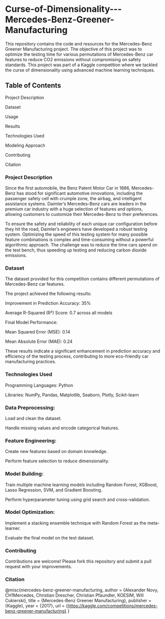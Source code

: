 # Curse-of-Dimensionality---Mercedes-Benz-Greener-Manufacturing

This repository contains the code and resources for the Mercedes-Benz Greener Manufacturing project. The objective of this project was to optimize the testing time for various permutations of Mercedes-Benz car features to reduce CO2 emissions without compromising on safety standards. This project was part of a Kaggle competition where we tackled the curse of dimensionality using advanced machine learning techniques.

## Table of Contents
Project Description

Dataset

Usage

Results

Technologies Used

Modeling Approach

Contributing

Citation

### Project Description
Since the first automobile, the Benz Patent Motor Car in 1886, Mercedes-Benz has stood for significant automotive innovations, including the passenger safety cell with crumple zone, the airbag, and intelligent assistance systems. Daimler’s Mercedes-Benz cars are leaders in the premium car industry with a huge selection of features and options, allowing customers to customize their Mercedes-Benz to their preferences.

To ensure the safety and reliability of each unique car configuration before they hit the road, Daimler’s engineers have developed a robust testing system. Optimizing the speed of this testing system for many possible feature combinations is complex and time-consuming without a powerful algorithmic approach. The challenge was to reduce the time cars spend on the test bench, thus speeding up testing and reducing carbon dioxide emissions.

### Dataset
The dataset provided for this competition contains different permutations of Mercedes-Benz car features.

The project achieved the following results:

Improvement in Prediction Accuracy: 35%

Average R-Squared (R²) Score: 0.7 across all models

Final Model Performance:

Mean Squared Error (MSE): 0.14

Mean Absolute Error (MAE): 0.24

These results indicate a significant enhancement in prediction accuracy and efficiency of the testing process, contributing to more eco-friendly car manufacturing practices.

### Technologies Used
Programming Languages: Python

Libraries: NumPy, Pandas, Matplotlib, Seaborn, Plotly, Scikit-learn

### Data Preprocessing:

Load and clean the dataset.

Handle missing values and encode categorical features.

### Feature Engineering:

Create new features based on domain knowledge.

Perform feature selection to reduce dimensionality.

### Model Building:

Train multiple machine learning models including Random Forest, XGBoost, Lasso Regression, SVM, and Gradient Boosting.

Perform hyperparameter tuning using grid search and cross-validation.

### Model Optimization:

Implement a stacking ensemble technique with Random Forest as the meta-learner.

Evaluate the final model on the test dataset.

### Contributing

Contributions are welcome! Please fork this repository and submit a pull request with your improvements.

### Citation
@misc{mercedes-benz-greener-manufacturing,
    author = {Alexander Novy, CH1Mercedes, Christian Drescher, Christian Pfaundler, KOESIM, Will Cukierski},
    title = {Mercedes-Benz Greener Manufacturing},
    publisher = {Kaggle},
    year = {2017},
    url = {https://kaggle.com/competitions/mercedes-benz-greener-manufacturing}
}
